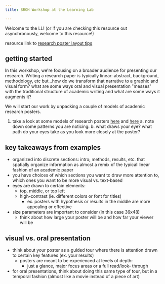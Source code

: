 ```yaml
---
title: SROH Workshop at the Learning Lab

---
```


Welcome to the LL! (or if you are checking this resource out asynchronously, welcome to this resource!)

resource link to [research poster layout tips](https://www.makesigns.com/tutorials/poster-design-layout.aspx)

## getting started 

In this workshop, we're focusing on a broader audience for presenting our research. Writing a research paper is typically linear: abstract, background, methodology, etc but...how do we transform that narrative to a graphic and visual form? what are some ways oral and visual presentation "messes" with the traditional structure of academic writing and what are some ways it augments it?

We will start our work by unpacking a couple of models of academic research posters.

1. take a look at some models of research posters [here](https://urc.ucdavis.edu/photo-galleries/uc-davis-academic-posters) and [here](https://www.matse.psu.edu/2021-undergraduate-research-poster-competition)
    a. note down some patterns you are noticing.
    b. what draws your eye? what path do your eyes take as you look more closely at the poster?

## key takeaways from examples

* organized into discrete sections: intro, methods, results, etc. that spatially organize information as almost a remix of the typical linear fashion of an academic paper
* you have choices of which sections you want to draw more attention to, which ones you want to be more visual vs. text-based
* eyes are drawn to certain elements:
    * top, middle, or top left
    * high-contrast (ie. different colors or font for titles)
        * ex. posters with hypothesis or results in the middle are more appealing or effective
* size parameters are important to consider (in this case 36x48)
    * think about how large your poster will be and how far your viewer will be

## visual vs. oral presentation
* think about your poster as a guided tour where there is attention drawn to certain key features (ex. your results)
    * posters are meant to be experienced at levels of depth:
        * just a glance, major focus areas or a full read/look- through
* for oral presentations, think about doing this same type of tour, but in a temporal fashion (almost like a movie instead of a piece of art)
    